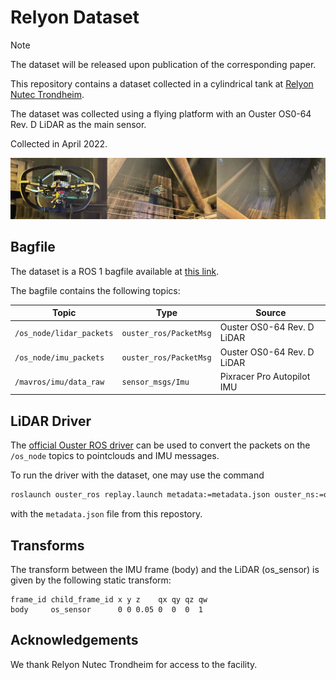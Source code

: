 # Relyon Dataset

> [!NOTE]
> The dataset will be released upon publication of the corresponding paper.

This repository contains a dataset collected in a cylindrical tank at [Relyon Nutec Trondheim](https://www.google.com/maps/place/RelyOn+Nutec+Trondheim/@63.4463882,10.3397505,616m/data=!3m1!1e3!4m6!3m5!1s0x466d33cba9d532d7:0x617f9fd3c3a9f084!8m2!3d63.4465!4d10.339551!16s%2Fg%2F1tfbrhzj?entry=ttu).

The dataset was collected using a flying platform with an Ouster OS0-64 Rev. D LiDAR as the main sensor.

Collected in April 2022.

![](illustration.png)

## Bagfile

The dataset is a ROS 1 bagfile available at [this link](#).

The bagfile contains the following topics:

| Topic | Type | Source |
| --- | --- | --- |
| `/os_node/lidar_packets` | `ouster_ros/PacketMsg` | Ouster OS0-64 Rev. D LiDAR |
| `/os_node/imu_packets` | `ouster_ros/PacketMsg` | Ouster OS0-64 Rev. D LiDAR |
| `/mavros/imu/data_raw` | `sensor_msgs/Imu` | Pixracer Pro Autopilot IMU |

## LiDAR Driver

The [official Ouster ROS driver](https://github.com/ouster-lidar/ouster-ros) can be used to convert the packets on the `/os_node` topics to pointclouds and IMU messages. 

To run the driver with the dataset, one may use the command
```bash
roslaunch ouster_ros replay.launch metadata:=metadata.json ouster_ns:=os_node timestamp_mode:=TIME_FROM_ROS_TIME
```
with the `metadata.json` file from this repostory.

## Transforms

The transform between the IMU frame (body) and the LiDAR (os_sensor) is given by the following static transform:

```
frame_id child_frame_id x y z    qx qy qz qw
body     os_sensor      0 0 0.05 0  0  0  1
```

## Acknowledgements

We thank Relyon Nutec Trondheim for access to the facility.
